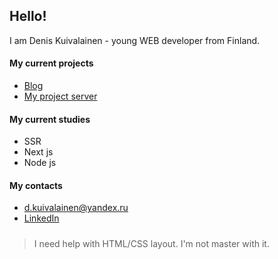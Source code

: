 ## Hello!

I am Denis Kuivalainen - young WEB developer from Finland.

#### My current projects
* [Blog](https://github.com/DenisKuivalainen/readm3)
* [My project server](https://github.com/DenisKuivalainen/godlike)

#### My current studies
* SSR
* Next js
* Node js

#### My contacts
* d.kuivalainen@yandex.ru
* [LinkedIn](https://www.linkedin.com/in/denis-kuivalainen-36119a1a3/)

##### 
>I need help with HTML/CSS layout. I'm not master with it.
